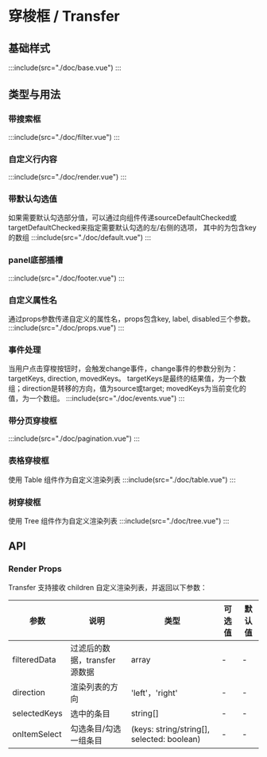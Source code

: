 # 穿梭框 / Transfer
## 基础样式
:::include(src="./doc/base.vue")
:::

## 类型与用法
### 带搜索框
:::include(src="./doc/filter.vue")
:::

### 自定义行内容
:::include(src="./doc/render.vue")
:::

### 带默认勾选值
如果需要默认勾选部分值，可以通过向组件传递sourceDefaultChecked或targetDefaultChecked来指定需要默认勾选的左/右侧的选项，
其中的为包含key的数组
:::include(src="./doc/default.vue")
:::

### panel底部插槽
:::include(src="./doc/footer.vue")
:::

### 自定义属性名
通过props参数传递自定义的属性名，props包含key, label, disabled三个参数。
:::include(src="./doc/props.vue")
:::

### 事件处理
当用户点击穿梭按钮时，会触发change事件，change事件的参数分别为：targetKeys, direction, movedKeys。
targetKeys是最终的结果值，为一个数组；direction是转移的方向，值为source或target; movedKeys为当前变化的值，为一个数组。
:::include(src="./doc/events.vue")
:::

### 带分页穿梭框
:::include(src="./doc/pagination.vue")
:::

### 表格穿梭框
使用 Table 组件作为自定义渲染列表
:::include(src="./doc/table.vue")
:::

### 树穿梭框
使用 Tree 组件作为自定义渲染列表
:::include(src="./doc/tree.vue")
:::

## API
<api-doc name="Transfer" :doc="require('./api.json')"></api-doc>

### Render Props
Transfer 支持接收 children 自定义渲染列表，并返回以下参数：

| 参数 | 说明 | 类型 | 可选值 | 默认值 |
|--- |--- |--- |--- |--- |
| filteredData | 过滤后的数据，transfer源数据 | array | - | - |
| direction | 渲染列表的方向	 | 'left'，'right' | - | - |
| selectedKeys | 选中的条目 | string[] | - | - |
| onItemSelect | 勾选条目/勾选一组条目 | (keys: string/string[], selected: boolean) | - | - |


